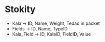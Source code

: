 # Stokity
* Kala -> ID, Name, Weight, Tedad in packet
* Fields -> ID, Name, TypeID
* Kala_Field -> ID, KalaID, FieldID, Value
